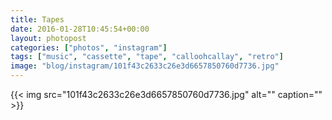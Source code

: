 ```yaml
---
title: Tapes
date: 2016-01-28T10:45:54+00:00
layout: photopost
categories: ["photos", "instagram"]
tags: ["music", "cassette", "tape", "calloohcallay", "retro"]
image: "blog/instagram/101f43c2633c26e3d6657850760d7736.jpg"
---
```


{{< img src="101f43c2633c26e3d6657850760d7736.jpg" alt="" caption="" >}}



